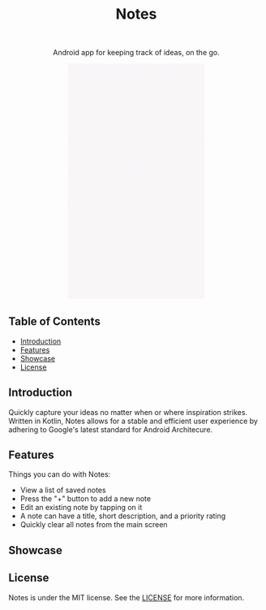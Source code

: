 <h1 align="center"> Notes </h1> <br>

<p align="center">
  Android app for keeping track of ideas, on the go.
</p>

<p align="center">
  <img src="https://github.com/shengbojia/Notes/blob/master/screenshots/intro_startup.gif">
</p>

## Table of Contents
* [Introduction](#introduction)
* [Features](#features)
* [Showcase](#showcase)
* [License](*license)

## Introduction
Quickly capture your ideas no matter when or where inspiration strikes. Written in Kotlin, Notes allows for a stable and 
efficient user experience by adhering to Google's latest standard for Android Architecure. 

## Features
Things you can do with Notes:
* View a list of saved notes
* Press the "+" button to add a new note
* Edit an existing note by tapping on it
* A note can have a title, short description, and a priority rating
* Quickly clear all notes from the main screen

## Showcase

## License
Notes is under the MIT license. See the [LICENSE](LICENSE) for more information.
